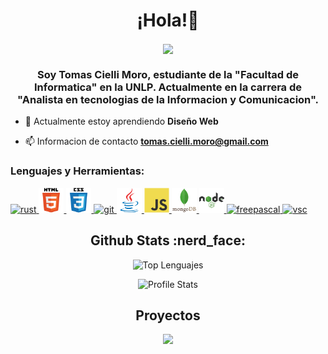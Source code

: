 <h1 align="center">¡Hola!👋</h1>
<p align="center">
  <img align="center" src="https://media.tenor.com/yRSnf6wABQ4AAAAj/pato-duck.gif"/>
</p>
<h3 align="center">Soy Tomas Cielli Moro, estudiante de la "Facultad de Informatica" en la UNLP. Actualmente en la carrera de "Analista en tecnologias de la Informacion y Comunicacion".</h3>

- 🌱 Actualmente estoy aprendiendo <strong>Diseño Web</strong>

- 📫 Informacion de contacto <strong>tomas.cielli.moro@gmail.com</strong>


<h3 align="left">Lenguajes y Herramientas:</h3>
<p align="left"> 
<a href="https://www.rust-lang.org/" target="_blank" rel="noreferrer"> <img src="https://www.vectorlogo.zone/logos/rust-lang/rust-lang-icon.svg" alt="rust" width="40" height="40"/> </a> <a href="https://www.w3.org/html/" target="_blank" rel="noreferrer"> <img src="https://raw.githubusercontent.com/devicons/devicon/master/icons/html5/html5-original-wordmark.svg" alt="html5" width="40" height="40"/> </a><a href="https://www.w3schools.com/css/" target="_blank" rel="noreferrer"> <img src="https://raw.githubusercontent.com/devicons/devicon/master/icons/css3/css3-original-wordmark.svg" alt="css3" width="40" height="40"/><a href="https://git-scm.com/" target="_blank" rel="noreferrer"> <img src="https://www.vectorlogo.zone/logos/git-scm/git-scm-icon.svg" alt="git" width="40" height="40"/> </a> <a href="https://www.java.com" target="_blank" rel="noreferrer"> <img src="https://raw.githubusercontent.com/devicons/devicon/master/icons/java/java-original.svg" alt="java" width="40" height="40"/> </a> <a href="https://developer.mozilla.org/en-US/docs/Web/JavaScript" target="_blank" rel="noreferrer"> <img src="https://raw.githubusercontent.com/devicons/devicon/master/icons/javascript/javascript-original.svg" alt="javascript" width="40" height="40"/> </a> <a href="https://www.mongodb.com/" target="_blank" rel="noreferrer"> <img src="https://raw.githubusercontent.com/devicons/devicon/master/icons/mongodb/mongodb-original-wordmark.svg" alt="mongodb" width="40" height="40"/> </a> <a href="https://nodejs.org" target="_blank" rel="noreferrer"> <img src="https://raw.githubusercontent.com/devicons/devicon/master/icons/nodejs/nodejs-original-wordmark.svg" alt="nodejs" width="40" height="40"/> </a> <a href="https://www.freepascal.org/" target="_blank" rel="noreferrer"> <img src="https://wiki.freepascal.org/images/0/00/fp32_ico.png" alt="freepascal" width="40" height="40"/> </a> <a href="https://code.visualstudio.com/" target="_blank" rel="noreferrer"> <img src="https://www.vectorlogo.zone/logos/visualstudio_code/visualstudio_code-icon.svg" alt="vsc" width="40" height="40"/> </a> </p>

<h2 align="center">Github Stats :nerd_face:</h2>

<p align="center" height="100px" ><img src="https://github-readme-stats.vercel.app/api/top-langs/?username=TomasCielli&langs_count=10&theme=dark&layout=compact" alt="Top Lenguajes" /></p>

<p align="center" height="100px" ><img src="https://github-readme-stats.vercel.app/api?username=TomasCielli&show_icons=true&theme=dark" alt="Profile Stats" /></p>

<h2 align="center">Proyectos</h2>

<div align="center">
    <a href="https://github.com/TomasCielli/Marketplace_Descentralizado">
      <img height="100px" src="https://github-readme-stats.vercel.app/api/pin/?username=TomasCielli&repo=Marketplace_Descentralizado&theme=dark" />
    </a>  
    
 </div>
